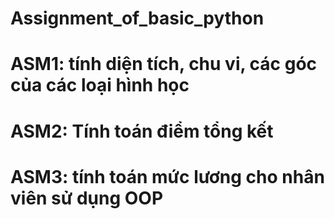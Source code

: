 # Assignment_of_basic_python
# ASM1: tính diện tích, chu vi, các góc của các loại hình học
# ASM2: Tính toán điểm tổng kết 
# ASM3: tính toán mức lương cho nhân viên sử dụng OOP
